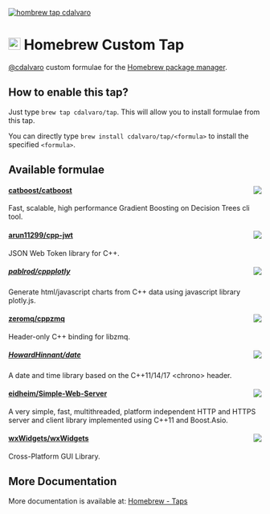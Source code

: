 [![hombrew tap cdalvaro][homebrew_tap_badge]][homebrew_tap_url]

# <img src="https://simpleicons.org/icons/homebrew.svg" height=24pt> Homebrew Custom Tap

[@cdalvaro](https://github.com/cdalvaro) custom formulae for the [Homebrew package manager](https://brew.sh).

## How to enable this tap?

Just type `brew tap cdalvaro/tap`. This will allow you to install formulae from this tap.

You can directly type `brew install cdalvaro/tap/<formula>` to install the specified `<formula>`.

## Available formulae

#### [catboost/catboost](https://github.com/catboost/catboost)<a href="Formula/catboost-cli.rb"><img src="https://img.shields.io/badge/catboost--cli-1.0.3-orange?style=flat-square&color=FBB040" align="right"/></a>

Fast, scalable, high performance Gradient Boosting on Decision Trees cli tool.

#### [arun11299/cpp-jwt](https://github.com/arun11299/cpp-jwt)<a href="Formula/cpp-jwt.rb"><img src="https://img.shields.io/badge/cpp--jwt-1.4-orange?style=flat-square&color=FBB040" align="right"/></a>

JSON Web Token library for C++.

##### [pablrod/cppplotly](https://github.com/pablrod/cppplotly)<a href="Formula/cpp-plotly.rb"><img src="https://img.shields.io/badge/cpp--plotly-0.4.0-orange?style=flat-square&color=FBB040" align="right"/></a>

Generate html/javascript charts from C++ data using javascript library plotly.js.

#### [zeromq/cppzmq](https://github.com/zeromq/cppzmq)<a href="Formula/cpp-zmq.rb"><img src="https://img.shields.io/badge/cpp--zmq-4.8.1-orange?style=flat-square&color=FBB040" align="right"/></a>

Header-only C++ binding for libzmq.

##### [HowardHinnant/date](https://github.com/HowardHinnant/date)<a href="Formula/howard-hinnant-date.rb"><img src="https://img.shields.io/badge/howard--hinnant--date-3.0.1-orange?style=flat-square&color=FBB040" align="right"/></a>

A date and time library based on the C++11/14/17 \<chrono\> header.

#### [eidheim/Simple-Web-Server](https://gitlab.com/eidheim/Simple-Web-Server)<a href="Formula/simple-web-server.rb"><img src="https://img.shields.io/badge/simple--web--server-3.1.1-orange?style=flat-square&color=FBB040" align="right"/></a>

A very simple, fast, multithreaded, platform independent HTTP and HTTPS server and client library implemented using C++11 and Boost.Asio.

#### [wxWidgets/wxWidgets](https://github.com/wxWidgets/wxWidgets)<a href="Formula/wxmac.rb"><img src="https://img.shields.io/badge/wxmac-3.2.1-orange?style=flat-square&color=FBB040" align="right"/></a>

Cross-Platform GUI Library.

## More Documentation

More documentation is available at: [Homebrew - Taps](https://docs.brew.sh/Taps)

[homebrew_tap_badge]: https://img.shields.io/badge/brew%20tap-cdalvaro/tap-orange?style=flat-square&logo=Homebrew&color=FBB040
[homebrew_tap_url]: https://github.com/cdalvaro/homebrew-tap

